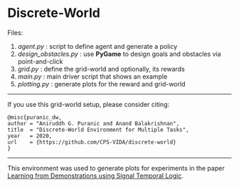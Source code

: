 # Discrete-World

Files:
1. *agent.py* : script to define agent and generate a policy
2. *design_obstacles.py* : use **PyGame** to design goals and obstacles via point-and-click
3. *grid.py* : define the grid-world and optionally, its rewards
4. *main.py* : main driver script that shows an example
5. *plotting.py* : generate plots for the reward and grid-world

---
If you use this grid-world setup, please consider citing:

```
@misc{puranic_dw,
author = "Aniruddh G. Puranic and Anand Balakrishnan",
title  = "Discrete-World Environment for Multiple Tasks",
year   = 2020,
url    = {https://github.com/CPS-VIDA/discrete-world} 
}
```

---
This environment was used to generate plots for experiments in the paper [Learning from Demonstrations using Signal Temporal Logic](https://corlconf.github.io/paper_498/).